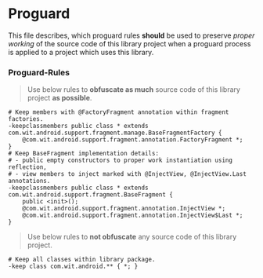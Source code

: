 Proguard
===============

This file describes, which proguard rules **should** be used to preserve *proper working* of the
source code of this library project when a proguard process is applied to a project which uses this 
library.

### Proguard-Rules ###

> Use below rules to **obfuscate as much** source code of this library project **as possible**.

    # Keep members with @FactoryFragment annotation within fragment factories.
    -keepclassmembers public class * extends com.wit.android.support.fragment.manage.BaseFragmentFactory {
        @com.wit.android.support.fragment.annotation.FactoryFragment *;
    }
    # Keep BaseFragment implementation details:
    # - public empty constructors to proper work instantiation using reflection,
    # - view members to inject marked with @InjectView, @InjectView.Last annotations.
    -keepclassmembers public class * extends com.wit.android.support.fragment.BaseFragment {
        public <init>();
        @com.wit.android.support.fragment.annotation.InjectView *;
        @com.wit.android.support.fragment.annotation.InjectView$Last *;
    }

> Use below rules to **not obfuscate** any source code of this library project.

    # Keep all classes within library package.
    -keep class com.wit.android.** { *; }
